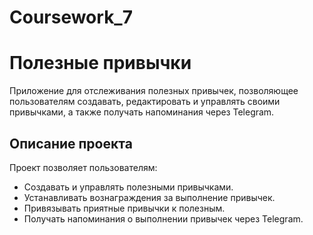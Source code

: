 # Coursework_7
# Полезные привычки

Приложение для отслеживания полезных привычек, позволяющее пользователям создавать, редактировать и управлять своими привычками, а также получать напоминания через Telegram.

## Описание проекта

Проект позволяет пользователям:

- Создавать и управлять полезными привычками.
- Устанавливать вознаграждения за выполнение привычек.
- Привязывать приятные привычки к полезным.
- Получать напоминания о выполнении привычек через Telegram.
